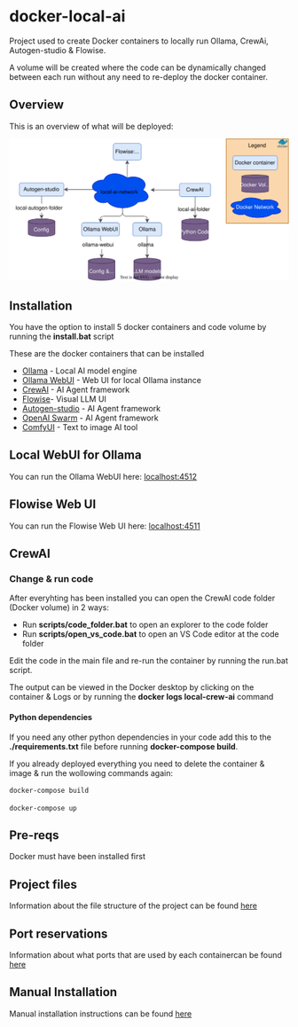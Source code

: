 # docker-local-ai

Project used to create Docker containers to locally run Ollama, CrewAi, Autogen-studio & Flowise.

A volume will be created where the code can be dynamically changed between each run without any need to re-deploy the docker container.

## Overview

This is an overview of what will be deployed:

![overview-image](docs/images/overview.svg)

## Installation

You have the option to install 5 docker containers and code volume by running the **install.bat** script

These are the docker containers that can be installed

-  [Ollama](https://ollama.com/) - Local AI model engine
-  [Ollama WebUI](https://github.com/open-webui/open-webui) - Web UI for local Ollama instance
-  [CrewAI](https://www.crewai.com/) - AI Agent framework
-  [Flowise](https://flowiseai.com/)- Visual LLM UI
-  [Autogen-studio](https://autogen-studio.com/) - AI Agent framework
-  [OpenAI Swarm](https://github.com/openai/swarm) - AI Agent framework
-  [ComfyUI](https://github.com/comfyanonymous/ComfyUI.git) - Text to image AI tool

## Local WebUI for Ollama

You can run the Ollama WebUI here: [localhost:4512](http://localhost:4512)

## Flowise Web UI

You can run the Flowise Web UI here: [localhost:4511](http://localhost:4511)

## CrewAI

### Change & run code

After everyhting has been installed you can open the CrewAI code folder (Docker volume) in 2 ways:

-  Run **scripts/code_folder.bat** to open an explorer to the code folder
-  Run **scripts/open_vs_code.bat** to open an VS Code editor at the code folder

Edit the code in the main file and re-run the container by running the run.bat script.

The output can be viewed in the Docker desktop by clicking on the container & Logs or by running the **docker logs local-crew-ai** command

#### Python dependencies

If you need any other python dependencies in your code add this to the **./requirements.txt** file before running **docker-compose build**.

If you already deployed everything you need to delete the container & image & run the wollowing commands again:

```
docker-compose build

docker-compose up
```

## Pre-reqs

Docker must have been installed first

## Project files

Information about the file structure of the project can be found [here](docs/files.md)

## Port reservations

Information about what ports that are used by each containercan be found [here](ports.md)

## Manual Installation

Manual installation instructions can be found [here](docs/local-ai-install.md)
